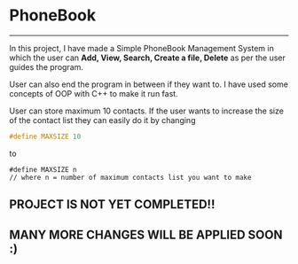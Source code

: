 # PhoneBook
---
In this project, I have made a Simple PhoneBook Management System in which the user can **Add, View, Search, Create a file, Delete** as per the user guides the program. 

User can also end the program in between if they want to. 
I have used some concepts of OOP with C++ to make it run fast.

User can store maximum 10 contacts.
If the user wants to increase the size of the contact list they can easily do it by changing 
```cpp
#define MAXSIZE 10
```
to 
```
#define MAXSIZE n
// where n = number of maximum contacts list you want to make
```
## PROJECT IS NOT YET COMPLETED!!
## MANY MORE CHANGES WILL BE APPLIED SOON :)
